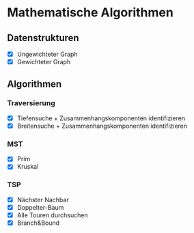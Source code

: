 # Mathematische Algorithmen 
## Datenstrukturen
- [x] Ungewichteter Graph
- [x] Gewichteter Graph
## Algorithmen
### Traversierung
- [x] Tiefensuche  + Zusammenhangskomponenten identifizieren
- [x] Breitensuche + Zusammenhangskomponenten identifizieren
### MST
- [x] Prim
- [x] Kruskal

### TSP
- [x] Nächster Nachbar
- [x] Doppelter-Baum
- [x] Alle Touren durchsuchen
- [x] Branch&Bound